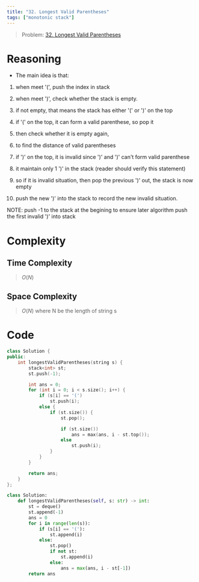 ```yaml
---
title: "32. Longest Valid Parentheses"
tags: ["monotonic stack"]
---
```


> Problem: [32. Longest Valid Parentheses](https://leetcode.com/problems/longest-valid-parentheses/description/)

# Reasoning 
- The main idea is that:
1. when meet '(', push the index in stack
2. when meet ')', check whether the stack is empty.
3. if not empty, that means the stack has either '(' or ')' on the top

4. if '(' on the top, it can form a valid parenthese, so pop it
5. then check whether it is empty again, 
6. to find the distance of valid parentheses

7. if ')' on the top, it is invalid since ')' and ')' can't form valid parenthese
8. it maintain only 1 ')' in the stack (reader should verify this statement)
9. so if it is invalid situation, then pop the previous ')' out, the stack is now empty
10. push the new ')' into the stack to record the new invalid situation.

NOTE: push -1 to the stack at the begining to ensure later algorithm push the first invalid ')' into stack

# Complexity
## Time Complexity
> $O(N)$
## Space Complexity
> $O(N)$
where N be the length of string s

# Code
```cpp
class Solution {
public:
    int longestValidParentheses(string s) {
        stack<int> st;
        st.push(-1);

        int ans = 0;
        for (int i = 0; i < s.size(); i++) {
            if (s[i] == '(')
                st.push(i);
            else {
                if (st.size()) {
                    st.pop();

                    if (st.size())
                        ans = max(ans, i - st.top());
                    else 
                        st.push(i);
                }
            }
        }

        return ans;
    }
};
```

```python
class Solution:
    def longestValidParentheses(self, s: str) -> int:
        st = deque()
        st.append(-1)
        ans = 0
        for i in range(len(s)):
            if (s[i] == '('):
                st.append(i)
            else:
                st.pop()
                if not st:
                    st.append(i)
                else:
                    ans = max(ans, i - st[-1])
        return ans
```